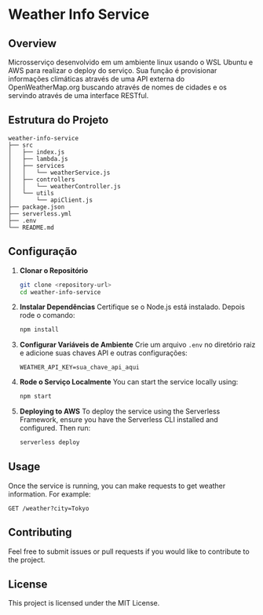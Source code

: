 # Weather Info Service

## Overview
<!--The Weather Info Service is a microservice that provides weather information based on city names. It fetches data from an external weather API and serves it through a RESTful interface.-->
Microsserviço desenvolvido em um ambiente linux usando o WSL Ubuntu e AWS para realizar o deploy do serviço. Sua função é provisionar informações climáticas através de uma API externa do OpenWeatherMap.org buscando através de nomes de cidades e os servindo através de uma interface RESTful. 

## Estrutura do Projeto 
```
weather-info-service
├── src
│   ├── index.js
│   ├── lambda.js
│   ├── services
│   │   └── weatherService.js
│   ├── controllers
│   │   └── weatherController.js
│   └── utils
│       └── apiClient.js
├── package.json
├── serverless.yml
├── .env
└── README.md
```

## Configuração

1. **Clonar o Repositório**
   ```bash
   git clone <repository-url>
   cd weather-info-service
   ```

2. **Instalar Dependências**
   Certifique se o  Node.js está instalado. Depois rode o comando:
   ```bash
   npm install
   ```

3. **Configurar Variáveis de Ambiente**
   Crie um arquivo `.env` no diretório raiz e adicione suas chaves API e outras configurações:
   ```
   WEATHER_API_KEY=sua_chave_api_aqui
   ```

4. **Rode o Serviço Localmente**
   You can start the service locally using:
   ```bash
   npm start
   ```

5. **Deploying to AWS**
   To deploy the service using the Serverless Framework, ensure you have the Serverless CLI installed and configured. Then run:
   ```bash
   serverless deploy
   ```

## Usage
Once the service is running, you can make requests to get weather information. For example:
```
GET /weather?city=Tokyo
```

## Contributing
Feel free to submit issues or pull requests if you would like to contribute to the project.

## License
This project is licensed under the MIT License.
